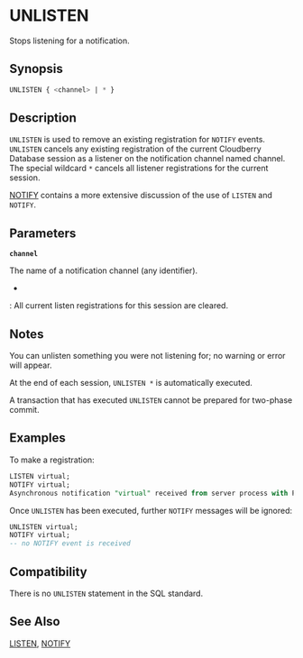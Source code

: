 # UNLISTEN

Stops listening for a notification.

## Synopsis

```sql
UNLISTEN { <channel> | * }
```

## Description

`UNLISTEN` is used to remove an existing registration for `NOTIFY` events. `UNLISTEN` cancels any existing registration of the current Cloudberry Database session as a listener on the notification channel named channel. The special wildcard `*` cancels all listener registrations for the current session.

[NOTIFY](/docs/sql-statements/sql-stmt-notify.md) contains a more extensive discussion of the use of `LISTEN` and `NOTIFY`.

## Parameters

**`channel`**

The name of a notification channel (any identifier).

*
:   All current listen registrations for this session are cleared.

## Notes

You can unlisten something you were not listening for; no warning or error will appear.

At the end of each session, `UNLISTEN *` is automatically executed.

A transaction that has executed `UNLISTEN` cannot be prepared for two-phase commit.

## Examples

To make a registration:

```sql
LISTEN virtual;
NOTIFY virtual;
Asynchronous notification "virtual" received from server process with PID 8448.
```

Once `UNLISTEN` has been executed, further `NOTIFY` messages will be ignored:

```sql
UNLISTEN virtual;
NOTIFY virtual;
-- no NOTIFY event is received
```

## Compatibility

There is no `UNLISTEN` statement in the SQL standard.

## See Also

[LISTEN](/docs/sql-statements/sql-stmt-listen.md), [NOTIFY](/docs/sql-statements/sql-stmt-notify.md)



